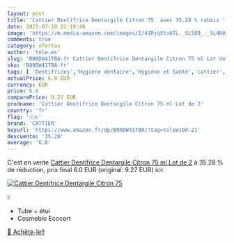 ```yaml
---
layout: post
title: 'Cattier Dentifrice Dentargile Citron 75  avec 35.28 % rabais '
date: 2021-07-10 22:19:49
image: 'https://m.media-amazon.com/images/I/41RjqVtu6TL._SL500_._SL400_.jpg'
comments: true
category: ofertas
author: 'tole.es'
slug: 'B00DW41TBA-fr Cattier Dentifrice Dentargile Citron 75 ml Lot de 2'
sku: 'B00DW41TBA-fr'
tags: [ 'Dentifrices','Hygiène dentaire','Hygiène et Santé','cattier', ]
actualPrice: 6.0 EUR
currency: EUR
price: 6.0
comparePrice: 9.27 EUR
prodname: 'Cattier Dentifrice Dentargile Citron 75 ml Lot de 2'
country: 'fr'
flag: '🇫🇷'
brand: 'CATTIER'
buyurl: 'https://www.amazon.fr/dp/B00DW41TBA/?tag=tolees0d-21'
descuento: '35.28'
average: '6.0'
---
```


C'est en vente [Cattier Dentifrice Dentargile Citron 75 ml Lot de 2](https://www.amazon.fr/dp/B00DW41TBA/?tag=tolees0d-21)  à  35.28 % de réduction, prix final  6.0 EUR (original: 9.27 EUR) ici:

[![Cattier Dentifrice Dentargile Citron 75 ](https://m.media-amazon.com/images/I/41RjqVtu6TL._SL500_._SL400_.jpg)](https://www.amazon.fr/dp/B00DW41TBA/?tag=tolees0d-21)

ℹ️:

- Tube + étui
- Cosmebio Ecocert

[🛒 Achète-le!!](https://www.amazon.fr/dp/B00DW41TBA/?tag=tolees0d-21)
